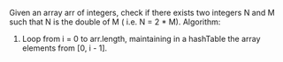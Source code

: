 Given an array arr of integers, check if there exists two integers N and M such that N is the double of M ( i.e. N = 2 * M).
Algorithm:

1. Loop from i = 0 to arr.length, maintaining in a hashTable the array elements from [0, i - 1].

